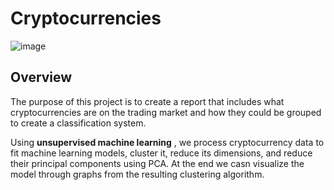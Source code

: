 # Cryptocurrencies

![image](https://user-images.githubusercontent.com/83261520/143970227-06ba2cef-2692-4c45-a8a0-a9df9d38cfef.png)


## Overview

The purpose of this project is to create a report that includes what cryptocurrencies are on the trading market and how they could be grouped to create a classification system.

  Using **unsupervised machine learning** , we process cryptocurrency data to fit machine learning models, cluster it, reduce its dimensions, and reduce their principal components using PCA. At the end we casn visualize the model through graphs from the resulting clustering algorithm. 
